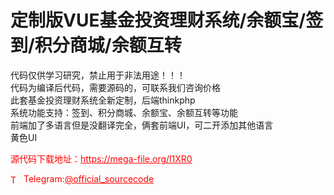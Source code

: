 # 定制版VUE基金投资理财系统/余额宝/签到/积分商城/余额互转

代码仅供学习研究，禁止用于非法用途！！！<br>代码为编译后代码，需要源码的，可联系我们咨询价格<br>此套基金投资理财系统全新定制，后端thinkphp<br>系统功能支持：签到、积分商城、余额宝、余额互转等功能<br>前端加了多语言但是没翻译完全，俩套前端UI，可二开添加其他语言<br>黄色UI<br>


<p style="color: red;">源代码下载地址：<a href="https://mega-file.org/l1XR0" style="color: red;">https://mega-file.org/l1XR0</a></p><p style="color: red;"><img src="https://cdn-icons-png.flaticon.com/512/2111/2111646.png" alt="Telegram Icon" style="width: 16px; vertical-align: middle; margin-right: 5px;">Telegram:<a href="https://t.me/official_sourcecode" style="color: red;">@official_sourcecode</a></p>